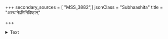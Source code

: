 +++
secondary_sources = [ "MSS_3882",]
jsonClass = "Subhaashita"
title = "अस्थानेऽभिनिविष्टान्"

+++

<details><summary>Text</summary>

अस्थानेऽभिनिविष्टान् मूर्खानस्थान एव संतुष्टान्।  
अनुवर्तन्ते धीराः पितर इव क्रीडतो बालान्॥
</details>

